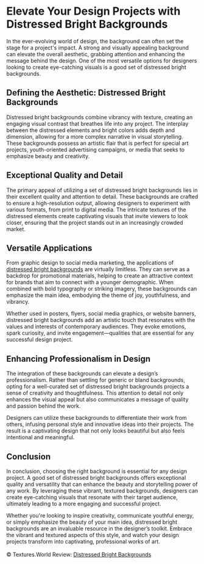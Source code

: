 <h1>Elevate Your Design Projects with Distressed Bright Backgrounds</h1>

In the ever-evolving world of design, the background can often set the stage for a project's impact. A strong and visually appealing background can elevate the overall aesthetic, grabbing attention and enhancing the message behind the design. One of the most versatile options for designers looking to create eye-catching visuals is a good set of distressed bright backgrounds.

<h2>Defining the Aesthetic: Distressed Bright Backgrounds</h2>
Distressed bright backgrounds combine vibrancy with texture, creating an engaging visual contrast that breathes life into any project. The interplay between the distressed elements and bright colors adds depth and dimension, allowing for a more complex narrative in visual storytelling. These backgrounds possess an artistic flair that is perfect for special art projects, youth-oriented advertising campaigns, or media that seeks to emphasize beauty and creativity.

<h2>Exceptional Quality and Detail</h2>
The primary appeal of utilizing a set of distressed bright backgrounds lies in their excellent quality and attention to detail. These backgrounds are crafted to ensure a high-resolution output, allowing designers to experiment with various formats, from print to digital media. The intricate textures of the distressed elements create captivating visuals that invite viewers to look closer, ensuring that the project stands out in an increasingly crowded market.

<h2>Versatile Applications</h2>
From graphic design to social media marketing, the applications of <a href="https://textures.world/backgrounds/30-distressed-bright-backgrounds">distressed bright backgrounds</a> are virtually limitless. They can serve as a backdrop for promotional materials, helping to create an attractive context for brands that aim to connect with a younger demographic. When combined with bold typography or striking imagery, these backgrounds can emphasize the main idea, embodying the theme of joy, youthfulness, and vibrancy.

Whether used in posters, flyers, social media graphics, or website banners, distressed bright backgrounds add an artistic touch that resonates with the values and interests of contemporary audiences. They evoke emotions, spark curiosity, and invite engagement—qualities that are essential for any successful design project.

<h2>Enhancing Professionalism in Design</h2>
The integration of these backgrounds can elevate a design’s professionalism. Rather than settling for generic or bland backgrounds, opting for a well-curated set of distressed bright backgrounds projects a sense of creativity and thoughtfulness. This attention to detail not only enhances the visual appeal but also communicates a message of quality and passion behind the work.

Designers can utilize these backgrounds to differentiate their work from others, infusing personal style and innovative ideas into their projects. The result is a captivating design that not only looks beautiful but also feels intentional and meaningful.

<h2>Conclusion</h2>
In conclusion, choosing the right background is essential for any design project. A good set of distressed bright backgrounds offers exceptional quality and versatility that can enhance the beauty and storytelling power of any work. By leveraging these vibrant, textured backgrounds, designers can create eye-catching visuals that resonate with their target audience, ultimately leading to a more engaging and successful project.

Whether you're looking to inspire creativity, communicate youthful energy, or simply emphasize the beauty of your main idea, distressed bright backgrounds are an invaluable resource in the designer’s toolkit. Embrace the vibrant and textured aspects of this style, and watch your design projects transform into captivating, professional works of art.
<br><br>
© Textures.World Review: <a href="https://textures.world/backgrounds/30-distressed-bright-backgrounds">Distressed Bright Backgrounds</a>

